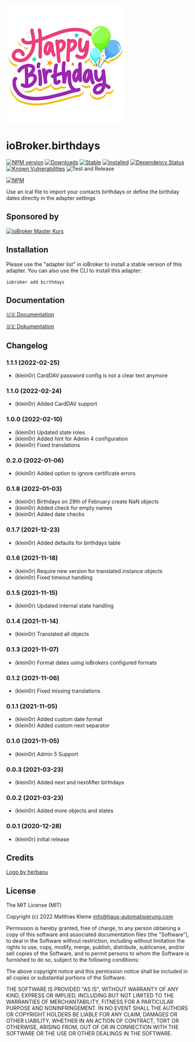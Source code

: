 ![Logo](admin/birthdays.png)

# ioBroker.birthdays

[![NPM version](http://img.shields.io/npm/v/iobroker.birthdays.svg)](https://www.npmjs.com/package/iobroker.birthdays)
[![Downloads](https://img.shields.io/npm/dm/iobroker.birthdays.svg)](https://www.npmjs.com/package/iobroker.birthdays)
[![Stable](http://iobroker.live/badges/birthdays-stable.svg)](http://iobroker.live/badges/birthdays-stable.svg)
[![installed](http://iobroker.live/badges/birthdays-installed.svg)](http://iobroker.live/badges/birthdays-installed.svg)
[![Dependency Status](https://img.shields.io/david/klein0r/iobroker.birthdays.svg)](https://david-dm.org/klein0r/iobroker.birthdays)
[![Known Vulnerabilities](https://snyk.io/test/github/klein0r/ioBroker.birthdays/badge.svg)](https://snyk.io/test/github/klein0r/ioBroker.birthdays)
![Test and Release](https://github.com/klein0r/ioBroker.birthdays/workflows/Test%20and%20Release/badge.svg)

[![NPM](https://nodei.co/npm/iobroker.birthdays.png?downloads=true)](https://nodei.co/npm/iobroker.birthdays/)

Use an ical file to import your contacts birthdays or define the birthday dates directly in the adapter settings

## Sponsored by

[![ioBroker Master Kurs](https://haus-automatisierung.com/images/ads/ioBroker-Kurs.png)](https://haus-automatisierung.com/iobroker-kurs/?refid=iobroker-birthdays)

## Installation

Please use the "adapter list" in ioBroker to install a stable version of this adapter. You can also use the CLI to install this adapter:

```
iobroker add birthdays
```

## Documentation

[🇺🇸 Documentation](./docs/en/basics.md)

[🇩🇪 Dokumentation](./docs/de/basics.md)

## Changelog

<!--
  Placeholder for the next version (at the beginning of the line):
  ### **WORK IN PROGRESS**
-->
### 1.1.1 (2022-02-25)

* (klein0r) CardDAV password config is not a clear text anymore

### 1.1.0 (2022-02-24)

* (klein0r) Added CardDAV support

### 1.0.0 (2022-02-10)

* (klein0r) Updated state roles
* (klein0r) Added hint for Admin 4 configuration
* (klein0r) Fixed translations

### 0.2.0 (2022-01-06)

* (klein0r) Added option to ignore certificate errors

### 0.1.8 (2022-01-03)

* (klein0r) Birthdays on 29th of February create NaN objects
* (klein0r) Added check for empty names
* (klein0r) Added date checks

### 0.1.7 (2021-12-23)

* (klein0r) Added defaults for birthdays table

### 0.1.6 (2021-11-18)

* (klein0r) Require new version for translated instance objects
* (klein0r) Fixed timeout handling

### 0.1.5 (2021-11-15)

* (klein0r) Updated internal state handling

### 0.1.4 (2021-11-14)

* (klein0r) Translated all objects

### 0.1.3 (2021-11-07)

* (klein0r) Format dates using ioBrokers configured formats

### 0.1.2 (2021-11-06)

* (klein0r) Fixed missing translations

### 0.1.1 (2021-11-05)

* (klein0r) Added custom date format
* (klein0r) Added custom next separator

### 0.1.0 (2021-11-05)

* (klein0r) Admin 5 Support

### 0.0.3 (2021-03-23)

* (klein0r) Added next and nextAfter birthdays

### 0.0.2 (2021-03-23)

* (klein0r) Added more objects and states

### 0.0.1 (2020-12-28)

* (klein0r) initial release

## Credits

[Logo by herbanu](https://pixabay.com/de/vectors/geburtstag-karte-cele-feier-design-3148707/)

## License

The MIT License (MIT)

Copyright (c) 2022 Matthias Kleine <info@haus-automatisierung.com>

Permission is hereby granted, free of charge, to any person obtaining a copy
of this software and associated documentation files (the "Software"), to deal
in the Software without restriction, including without limitation the rights
to use, copy, modify, merge, publish, distribute, sublicense, and/or sell
copies of the Software, and to permit persons to whom the Software is
furnished to do so, subject to the following conditions:

The above copyright notice and this permission notice shall be included in
all copies or substantial portions of the Software.

THE SOFTWARE IS PROVIDED "AS IS", WITHOUT WARRANTY OF ANY KIND, EXPRESS OR
IMPLIED, INCLUDING BUT NOT LIMITED TO THE WARRANTIES OF MERCHANTABILITY,
FITNESS FOR A PARTICULAR PURPOSE AND NONINFRINGEMENT. IN NO EVENT SHALL THE
AUTHORS OR COPYRIGHT HOLDERS BE LIABLE FOR ANY CLAIM, DAMAGES OR OTHER
LIABILITY, WHETHER IN AN ACTION OF CONTRACT, TORT OR OTHERWISE, ARISING FROM,
OUT OF OR IN CONNECTION WITH THE SOFTWARE OR THE USE OR OTHER DEALINGS IN
THE SOFTWARE.
